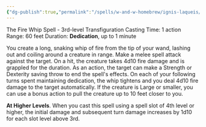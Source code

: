 ```yaml
---
{"dg-publish":true,"permalink":"/spells/w-and-w-homebrew/ignis-laqueis/"}
---
```


The Fire Whip Spell - 3rd-level Transfiguration 
Casting Time: 1 action 
Range: 60 feet 
Duration: **Dedication**, up to 1 minute 

You create a long, snaking whip of fire from the tip of your wand, lashing out and coiling around a creature in range. Make a melee spell attack against the target. On a hit, the creature takes 4d10 fire damage and is grappled for the duration. As an action, the target can make a Strength or Dexterity saving throw to end the spell's effects. On each of your following turns spent maintaining dedication, the whip tightens and you deal 4d10 fire damage to the target automatically. If the creature is Large or smaller, you can use a bonus action to pull the creature up to 10 feet closer to you. 

**At Higher Levels**. When you cast this spell using a spell slot of 4th level or higher, the initial damage and subsequent turn damage increases by 1d10 for each slot level above 3rd.